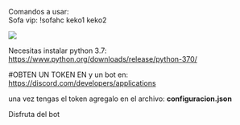 
Comandos a usar:
<br>
Sofa vip: !sofahc keko1 keko2


<img src="https://i.imgur.com/Q4LzGVy.png">

Necesitas instalar python 3.7: https://www.python.org/downloads/release/python-370/

#OBTEN UN TOKEN EN y un bot en: https://discord.com/developers/applications

una vez tengas el token agregalo en el archivo: <b>configuracion.json</b>

Disfruta del bot
